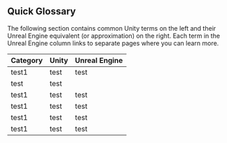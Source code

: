 Quick Glossary
---

The following section contains common Unity terms on the left and their Unreal Engine equivalent (or approximation) on the right. Each term in the Unreal Engine column links to separate pages where you can learn more.

| Category | Unity  | Unreal Engine |
| ------------- | ------------- | ------------- |
| test1 | test | test |
| test | test |
| test1 | test | test |
| test1 | test | test |
| test1 | test | test |
| test1 | test | test |
